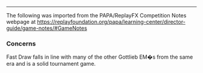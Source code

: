 ***
The following was imported from the PAPA/ReplayFX Competition Notes webpage at https://replayfoundation.org/papa/learning-center/director-guide/game-notes/#GameNotes

### Concerns
            
Fast Draw falls in line with many of the other Gottlieb EM�s from the same era and is a solid tournament game.